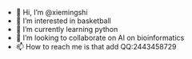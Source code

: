 - 👋 Hi, I’m @xiemingshi
- 👀 I’m interested in basketball
- 🌱 I’m currently learning python
- 💞️ I’m looking to collaborate on AI on bioinformatics
- 📫 How to reach me is that add QQ:2443458729

<!---
xiemingshi/xiemingshi is a ✨ special ✨ repository because its `README.md` (this file) appears on your GitHub profile.
You can click the Preview link to take a look at your changes.
--->
